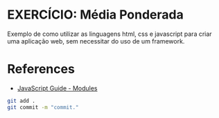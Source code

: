 # EXERCÍCIO: Média Ponderada

Exemplo de como utilizar as linguagens html, css e javascript para criar uma
aplicação web, sem necessitar do uso de um framework.

# References

- [JavaScript Guide - Modules](https://developer.mozilla.org/en-US/docs/Web/JavaScript/Guide/Modules)

```bash
git add .
git commit -m "commit."